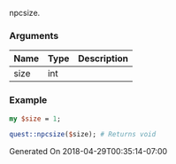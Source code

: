 npcsize.
### Arguments
**Name**|**Type**|**Description**
:---|:---|:---
size|int|

### Example

```perl
my $size = 1;

quest::npcsize($size); # Returns void
```


Generated On 2018-04-29T00:35:14-07:00